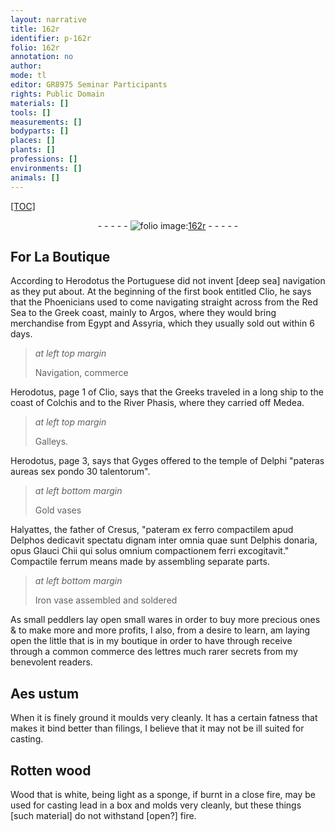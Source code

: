 ```yaml
---
layout: narrative
title: 162r
identifier: p-162r
folio: 162r
annotation: no
author:
mode: tl
editor: GR8975 Seminar Participants
rights: Public Domain
materials: []
tools: []
measurements: []
bodyparts: []
places: []
plants: []
professions: []
environments: []
animals: []
---
```


<p><a href="{{ site.baseurl }}/diplomatic/">[TOC]</a></p><div class="folio" align="center">- - - - - <a href="http://gallica.bnf.fr/ark:/12148/btv1b10500001g/f329.item.r=" target="_blank"><img src="https://cu-mkp.github.io/2017-workshop-edition/assets/photo-icon.png" alt="folio image: " style="display:inline-block; margin-bottom:-3px;"/>162r</a> - - - - - </div>  
  

## For La Boutique

 
 According to Herodotus the Portuguese did not invent [deep sea] navigation as they put about. At the beginning of the first book entitled Clio, he says that the Phoenicians used to come navigating straight across from the Red Sea to the Greek coast, mainly to Argos, where they would bring merchandise from Egypt and Assyria, which they usually sold out within 6 days.
 
> *at left top margin*
> 
> 
>   Navigation, commerce
 
 Herodotus, page 1 of Clio, says that the Greeks traveled in a long ship to the coast of Colchis and to the River Phasis, where they carried off Medea.
 
> *at left top margin*
> 
> 
>   Galleys.
 
 Herodotus, page 3, says that Gyges offered to the temple of Delphi "pateras aureas sex pondo 30 talentorum".
 
> *at left bottom margin*
> 
> 
>   Gold vases
 
 Halyattes, the father of Cresus, "pateram ex ferro compactilem apud Delphos dedicavit spectatu dignam inter omnia quae sunt Delphis donaria, opus Glauci Chii qui solus omnium compactionem ferri excogitavit." Compactile ferrum means made by assembling separate parts.
 
> *at left bottom margin*
> 
> 
>   Iron vase assembled and soldered
 
<span class="m"> </span>As small peddlers lay open small wares in order to buy more precious ones & to make more and more profits, I also, from a desire to learn, am laying open the little that is in my boutique in order to <span class="del">have through</span> receive through a common commerce des lettres much rarer secrets from my benevolent readers.
 
 
  

##  Aes ustum 

 
 When it is finely ground it moulds very cleanly. It has a certain fatness that makes it bind better than filings, I believe that it may not be ill suited for casting.
 
 
  

##  Rotten wood

 
 Wood that is white, being light as a sponge, if burnt in a close fire, may be used for casting lead in a box and molds very cleanly, but these things [such material] do not withstand [open?] fire. 
 
